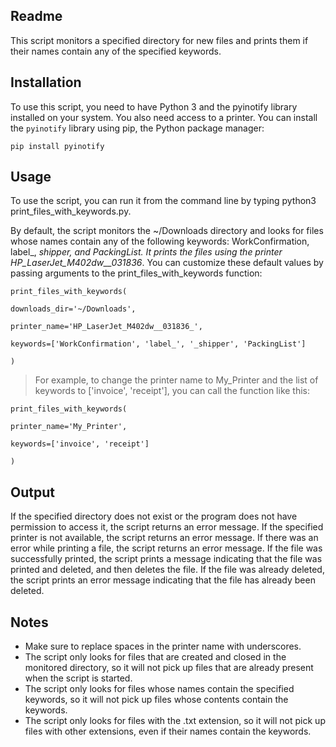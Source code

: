 ## Readme

This script monitors a specified directory for new files and prints them if their names contain any of the specified keywords.

  

## Installation

To use this script, you need to have Python 3 and the pyinotify library installed on your system. You also need access to a printer. You can install the `pyinotify` library using pip, the Python package manager:

    pip install pyinotify

  

## Usage

To use the script, you can run it from the command line by typing python3 print_files_with_keywords.py.

  

By default, the script monitors the ~/Downloads directory and looks for files whose names contain any of the following keywords: WorkConfirmation, label_, _shipper, and PackingList. It prints the files using the printer HP_LaserJet_M402dw__031836_. You can customize these default values by passing arguments to the print_files_with_keywords function:

  
  

    print_files_with_keywords(
    
    downloads_dir='~/Downloads',
    
    printer_name='HP_LaserJet_M402dw__031836_',
    
    keywords=['WorkConfirmation', 'label_', '_shipper', 'PackingList']
    
    )

  

> For example, to change the printer name to My_Printer and the list of
> keywords to ['invoice', 'receipt'], you can call the function like
> this:

  
  

    print_files_with_keywords(
    
    printer_name='My_Printer',
    
    keywords=['invoice', 'receipt']
    
    )

  

## Output

If the specified directory does not exist or the program does not have permission to access it, the script returns an error message. If the specified printer is not available, the script returns an error message. If there was an error while printing a file, the script returns an error message. If the file was successfully printed, the script prints a message indicating that the file was printed and deleted, and then deletes the file. If the file was already deleted, the script prints an error message indicating that the file has already been deleted.

  

## Notes

 - Make sure to replace spaces in the printer name with underscores.
 - The script only looks for files that are created and closed in the
   monitored directory, so it will not pick up files that are already
   present when the script is started.
 - The script only looks for files whose names contain the specified
   keywords, so it will not pick up files whose contents contain the
   keywords.
 - The script only looks for files with the .txt extension, so it will
   not pick up files with other extensions, even if their names contain
   the keywords.

